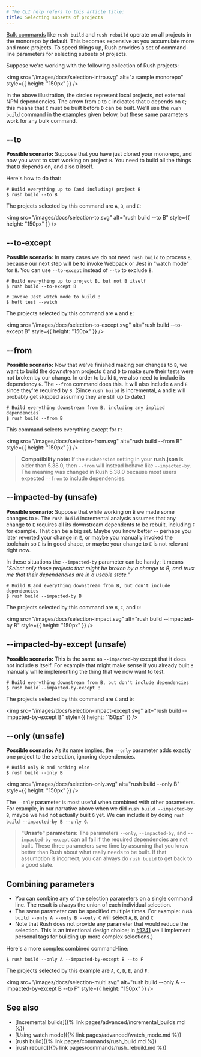 ```yaml
---
# The CLI help refers to this article title:
title: Selecting subsets of projects
---
```


[Bulk commands](/docs/maintainer/custom_commands) like `rush build` and `rush rebuild` operate on
all projects in the monorepo by default.  This becomes expensive as you accumulate more and more projects.
To speed things up, Rush provides a set of command-line parameters for selecting subsets of projects.

Suppose we're working with the following collection of Rush projects:

<img src="/images/docs/selection-intro.svg" alt="a sample monorepo" style={{ height: "150px" }} />

In the above illustration, the circles represent local projects, not external NPM dependencies.
The arrow from `D` to `C` indicates that `D` depends on `C`; this means that `C` must be built before
`D` can be built.  We'll use the `rush build` command in the examples given below, but these same parameters
work for any bulk command.


## -<!---->-to

**Possible scenario:** Suppose that you have just cloned your monorepo, and now you want to start working
on project `B`.  You need to build all the things that `B` depends on, and also `B` itself.

Here's how to do that:

```shell
# Build everything up to (and including) project B
$ rush build --to B
```

The projects selected by this command are `A`, `B`, and `E`:

<img src="/images/docs/selection-to.svg" alt="rush build --to B" style={{ height: "150px" }} />

## -<!---->-to-except

**Possible scenario:** In many cases we do not need `rush build` to process `B`, because our next step
will be to invoke Webpack or Jest in "watch mode" for `B`.  You can use `--to-except` instead
of `--to` to exclude `B`.

```shell
# Build everything up to project B, but not B itself
$ rush build --to-except B

# Invoke Jest watch mode to build B
$ heft test --watch
```

The projects selected by this command are `A` and `E`:

<img src="/images/docs/selection-to-except.svg" alt="rush build --to-except B" style={{ height: "150px" }} />

## -<!---->-from

**Possible scenario:** Now that we've finished making our changes to `B`, we want to build the downstream
projects `C` and `D` to make sure their tests were not broken by our change.  In order to build `D`,
we also need to include its dependency `G`.  The `--from` command does this.  It will also include `A` and `E`
since they're required by `B`.  (Since `rush build` is incremental, `A` and `E` will probably get skipped assuming
they are still up to date.)


```shell
# Build everything downstream from B, including any implied dependencies
$ rush build --from B
```

This command selects everything except for `F`:

<img src="/images/docs/selection-from.svg" alt="rush build --from B" style={{ height: "150px" }} />

> **Compatibility note:**  If the `rushVersion` setting in your **rush.json** is older than 5.38.0,
> then `--from` will instead behave like `--impacted-by`.  The meaning was changed in Rush 5.38.0 because
> most users expected `--from` to include dependencies.


## -<!---->-impacted-by (unsafe)

**Possible scenario:** Suppose that while working on `B` we made some changes to `E`.  The `rush build`
incremental analysis assumes that any change to `E` requires all its downstream dependents to be rebuilt,
including `F` for example.  That can be a big set.  Maybe you know better -- perhaps you later reverted your change
in `E`, or maybe you manually invoked the toolchain so `E` is in good shape, or maybe your change to `E` is
not relevant right now.

In these situations the `--impacted-by` parameter can be handy: It means *"Select only those projects
that might be broken by a change to B, and trust me that their dependencies are in a usable state."*

```shell
# Build B and everything downstream from B, but don't include dependencies
$ rush build --impacted-by B
```

The projects selected by this command are `B`, `C`, and `D`:

<img src="/images/docs/selection-impact.svg" alt="rush build --impacted-by B" style={{ height: "150px" }} />

## -<!---->-impacted-by-except (unsafe)

**Possible scenario:** This is the same as `--impacted-by` except that it does not include `B` itself.  For example
that might make sense if you already built `B` manually while implementing the thing that we now want to test.

```shell
# Build everything downstream from B, but don't include dependencies
$ rush build --impacted-by-except B
```

The projects selected by this command are `C` and `D`:

<img src="/images/docs/selection-impact-except.svg" alt="rush build --impacted-by-except B" style={{ height: "150px" }} />

## -<!---->-only (unsafe)

**Possible scenario:** As its name implies, the `--only` parameter adds exactly one project to the selection,
ignoring dependencies.

```shell
# Build only B and nothing else
$ rush build --only B
```

<img src="/images/docs/selection-only.svg" alt="rush build --only B" style={{ height: "150px" }} />

The `--only` parameter is most useful when combined with other parameters.  For example, in our narrative above
when we did `rush build --impacted-by B`, maybe we had not actually built `G` yet.  We can include it by
doing `rush build --impacted-by B --only G`.

> **"Unsafe" parameters:** The parameters `--only`, `--impacted-by`, and `--impacted-by-except` can all fail if the
> required dependencies are not built.  These three parameters save time by assuming that you know better than Rush
> about what really needs to be built.  If that assumption is incorrect, you can always do `rush build` to get back
> to a good state.

## Combining parameters

- You can combine any of the selection parameters on a single command line.  The result is always the union of each
  individual selection.
- The same parameter can be specified multiple times. For example: `rush build --only A --only B --only C`
  will select `A`, `B`, and `C`
- Note that Rush does not provide any parameter that would reduce the selection.  This is an intentional design choice;
  in [#1241](https://github.com/microsoft/rushstack/issues/1241) we'll implement personal tags for building up more
  complex selections.)

Here's a more complex combined command-line:

```shell
$ rush build --only A --impacted-by-except B --to F
```

The projects selected by this example are `A`, `C`, `D`, `E`, and `F`:

<img src="/images/docs/selection-multi.svg" alt="rush build --only A --impacted-by-except B --to F" style={{ height: "150px" }} />


## See also

- [Incremental builds]({% link pages/advanced/incremental_builds.md %})
- [Using watch mode]({% link pages/advanced/watch_mode.md %})
- [rush build]({% link pages/commands/rush_build.md %})
- [rush rebuild]({% link pages/commands/rush_rebuild.md %})
